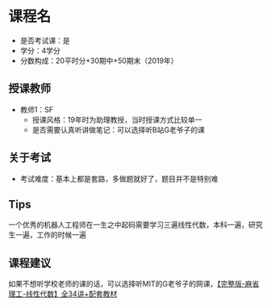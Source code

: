 # 课程名
- 是否考试课：是
- 学分：4学分
- 分数构成：20平时分+30期中+50期末（2019年）

## 授课教师
- 教师1：SF
  - 授课风格：19年时为助理教授，当时授课方式比较单一
  - 是否需要认真听讲做笔记：可以选择听B站G老爷子的课

## 关于考试
- 考试难度：基本上都是套路，多做题就好了，题目并不是特别难

## Tips
一个优秀的机器人工程师在一生之中起码需要学习三遍线性代数，本科一遍，研究生一遍，工作的时候一遍

## 课程建议
如果不想听学校老师的课的话，可以选择听MIT的G老爷子的网课，[【完整版-麻省理工-线性代数】全34讲+配套教材](https://www.bilibili.com/video/BV1ix411f7Yp?spm_id_from=333.337.search-card.all.click&vd_source=0c8ab112b703c84e946257bda5ac34d5)